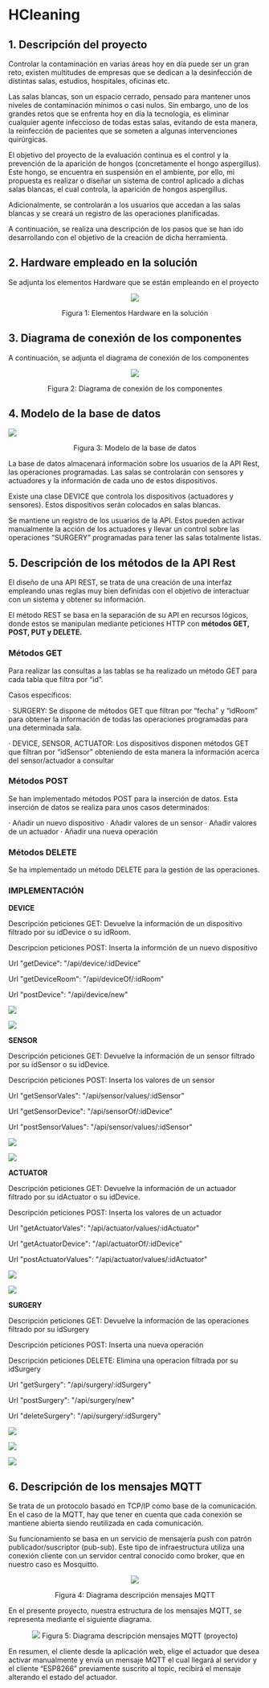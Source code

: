 # HCleaning



 ## **1.**  **Descripción del proyecto** 

Controlar la contaminación en varias áreas hoy en día puede ser un gran reto, existen multitudes de empresas que se dedican a la desinfección de distintas salas, estudios, hospitales, oficinas etc. 

 

Las salas blancas, son un espacio cerrado, pensado para mantener unos niveles de contaminación mínimos o casi nulos. Sin embargo, uno de los grandes retos que se enfrenta hoy en día la tecnología, es eliminar cualquier agente infeccioso de todas estas salas, evitando de esta manera, la reinfección de pacientes que se someten a algunas intervenciones quirúrgicas. 

 

El objetivo del proyecto de la evaluación continua es el control y la prevención de la aparición de hongos (concretamente el hongo aspergillus). Este hongo, se encuentra en suspensión en el ambiente, por ello, mi propuesta es realizar o diseñar un sistema de control aplicado a dichas salas blancas, el cual controla, la aparición de hongos aspergillus.

 

Adicionalmente, se controlarán a los usuarios que accedan a las salas blancas y se creará un registro de las operaciones planificadas.

 

A continuación, se realiza una descripción de los pasos que se han ido desarrollando con el objetivo de la creación de dicha herramienta.




## **2.**  **Hardware empleado en la solución**

 

Se adjunta los elementos Hardware que se están empleando en el proyecto

 


<p align="center">
<img src="images/hardware.png" />
</p>


<p align="center">
Figura 1: Elementos Hardware en la solución
</p>



## **3.**  **Diagrama de conexión de los componentes**

 

 

A continuación, se adjunta el diagrama de conexión de los componentes 

<p align="center">
<img src="images/DiagramaConexiones.jpg" />
</p>    
<p align="center">
Figura 2: Diagrama de conexión de los componentes
</p>










## **4.**  Modelo de la base de datos



![](images/ModeloBaseDatos.png)

<p align="center">
    Figura 3: Modelo de la base de datos 
</p>








La base de datos almacenará información sobre los usuarios de la API Rest, las operaciones programadas. Las salas se controlarán con sensores y actuadores y la información de cada uno de estos dispositivos. 

 

Existe una clase DEVICE que controla los dispositivos (actuadores y sensores). Estos dispositivos serán colocados en salas blancas. 

Se mantiene un registro de los usuarios de la API. Estos pueden activar manualmente la acción de los actuadores y llevar un control sobre las operaciones “SURGERY” programadas para tener las salas totalmente listas.

 

 



 

## **5.**  **Descripción de los métodos de la API Rest**

 

El diseño de una API REST, se trata de una creación de una interfaz empleando unas reglas muy bien definidas con el objetivo de interactuar con un sistema y obtener su información.

 

El método REST se basa en la separación de su API en recursos lógicos, donde estos se manipulan mediante peticiones HTTP con **métodos GET, POST, PUT y DELETE.**

 

### **Métodos GET**


Para realizar las consultas a las tablas se ha realizado un método GET para cada tabla que filtra por “id”. 

Casos específicos:

·    SURGERY: Se dispone de métodos GET que filtran por “fecha” y “idRoom” para obtener la información de todas las operaciones programadas para una determinada sala. 

·    DEVICE, SENSOR, ACTUATOR: Los dispositivos disponen métodos GET que filtran por “idSensor” obteniendo de esta manera la información acerca del sensor/actuador a consultar





### **Métodos POST**

 

Se han implementado métodos POST para la inserción de datos. Esta inserción de datos se realiza para unos casos determinados:

·    Añadir un nuevo dispositivo
·    Añadir valores de un sensor
·    Añadir valores de un actuador
·    Añadir una nueva operación

 

###  **Métodos DELETE**

Se ha implementado un método DELETE para la gestión de las operaciones.

 



### **IMPLEMENTACIÓN**




 **DEVICE**

 Descripción peticiones GET: Devuelve la información de un dispositivo filtrado por su idDevice o su idRoom.

 Descripcion peticiones POST: Inserta la informción de un nuevo dispositivo

 Url "getDevice": "/api/device/:idDevice”

 Url "getDeviceRoom": "/api/deviceOf/:idRoom”

 Url "postDevice": "/api/device/new"

![](APIRESTImages/getDevice.png)

![](APIRESTImages/postDevice.png)





**SENSOR**

Descripción peticiones GET: Devuelve la información de un sensor filtrado por su idSensor o su idDevice.

Descripción peticiones POST: Inserta los valores de un sensor

Url "getSensorVales": "/api/sensor/values/:idSensor"

Url "getSensorDevice": "/api/sensorOf/:idDevice”

Url "postSensorValues": "/api/sensor/values/:idSensor"


![](APIRESTImages/getSensor.png)

![](APIRESTImages/updateSensorValues.png)





**ACTUATOR**

Descripción peticiones GET: Devuelve la información de un actuador filtrado por su idActuator o su idDevice.

Descripción peticiones POST: Inserta los valores de un actuador

Url "getActuatorVales": "/api/actuator/values/:idActuator"

Url "getActuatorDevice": "/api/actuatorOf/:idDevice”

Url "postActuatorValues": "/api/actuator/values/:idActuator"

![](APIRESTImages/getActuator.png)

![](APIRESTImages/updateActuatorValues.png)





**SURGERY**

Descripción peticiones GET: Devuelve la información de las operaciones filtrado por su idSurgery

Descripción peticiones POST: Inserta una nueva operación

Descripción peticiones DELETE: Elimina una operacion filtrada por su idSurgery

Url "getSurgery": "/api/surgery/:idSurgery"

Url "postSurgery": "/api/surgery/new"

Url "deleteSurgery": "/api/surgery/:idSurgery"

![](APIRESTImages/getSurgery.png)

![](APIRESTImages/postSurgery.png)

![](APIRESTImages/deleteSurgery.png)




## **6.**  **Descripción de los mensajes MQTT**


Se trata de un protocolo basado en TCP/IP como base de la comunicación. En el caso de la MQTT, hay que tener en cuenta que cada conexión se mantiene abierta siendo reutilizada en cada comunicación.

Su funcionamiento se basa en un servicio de mensajería push con patrón publicador/suscriptor (pub-sub). Este tipo de infraestructura utiliza una conexión cliente con un servidor central conocido como broker, que en nuestro caso es Mosquitto.

<p align="center">
<img src="images/MQTT1.PNG">
</p>
<p align="center">
    Figura 4: Diagrama descripción mensajes MQTT 
</p> 


En el presente proyecto, nuestra estructura de los mensajes MQTT, se representa mediante el siguiente diagrama.

<p align="center">
 <img src="images/mqtt.jpg" />
 Figura 5: Diagrama descripción mensajes MQTT (proyecto)
</p>



En resumen, el cliente desde la aplicación web, elige el actuador que desea activar manualmente y envía un mensaje MQTT el cual llegará al servidor y el cliente “ESP8266” previamente suscrito al topic, recibirá el mensaje alterando el estado del actuador.
